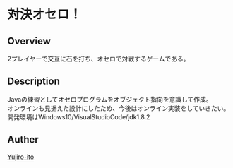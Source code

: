 # 対決オセロ！

## Overview
2プレイヤーで交互に石を打ち、オセロで対戦するゲームである。

## Description
Javaの練習としてオセロプログラムをオブジェクト指向を意識して作成。<br>
オンラインも見据えた設計にしたため、今後はオンライン実装をしていきたい。<br>
開発環境はWindows10/VisualStudioCode/jdk1.8.2

## Auther
[Yujiro-ito](https://github.com/Yujiro-Ito/)
